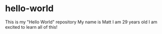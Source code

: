 # hello-world
This is my "Hello World" repository
My name is Matt
I am 29 years old
I am excited to learn all of this!
